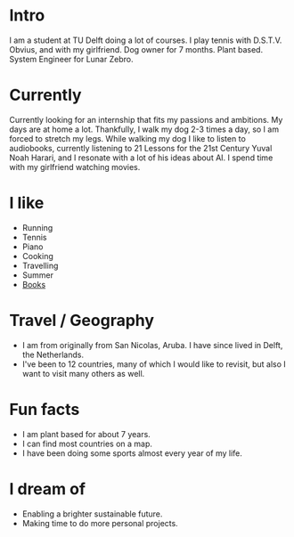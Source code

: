 
# Intro

I am a student at TU Delft doing a lot of courses. I play tennis with D.S.T.V. Obvius, and with my girlfriend. Dog owner for 7 months. Plant based. System Engineer for Lunar Zebro. 
# Currently

Currently looking for an internship that fits my passions and ambitions. My days are at home a lot. Thankfully, I walk my dog 2-3 times a day, so I am forced to stretch my legs. While walking my dog I like to listen to audiobooks, currently listening to 21 Lessons for the 21st Century Yuval Noah Harari, and I resonate with a lot of his ideas about AI. I spend time with my girlfriend watching movies. 

# I like

- Running
- Tennis
- Piano
- Cooking
- Travelling
- Summer
- [Books](https://www.goodreads.com/user/show/74862324-kevin)

# Travel / Geography

- I am from originally from San Nicolas, Aruba. I have since lived in Delft, the Netherlands.
- I've been to 12 countries, many of which I would like to revisit, but also I want to visit many others as well.


# Fun facts

- I am plant based for about 7 years.
- I can find most countries on a map.
- I have been doing some sports almost every year of my life.

# I dream of

- Enabling a brighter sustainable future.
- Making time to do more personal projects.
